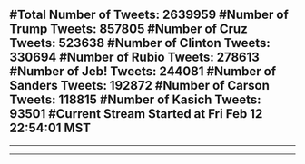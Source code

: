 #Total Number of Tweets: 2639959 
#Number of Trump Tweets: 857805
#Number of Cruz Tweets: 523638
#Number of Clinton Tweets: 330694
#Number of Rubio Tweets: 278613
#Number of Jeb! Tweets: 244081
#Number of Sanders Tweets: 192872
#Number of Carson Tweets: 118815
#Number of Kasich Tweets: 93501
#Current Stream Started at Fri Feb 12 22:54:01 MST
---
---
---
